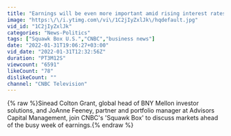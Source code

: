 ```yaml
---
title: "Earnings will be even more important amid rising interest rates, portfolio manager says"
image: "https:\/\/i.ytimg.com\/vi\/1C2jIyZxlJk\/hqdefault.jpg"
vid_id: "1C2jIyZxlJk"
categories: "News-Politics"
tags: ["Squawk Box U.S.","CNBC","business news"]
date: "2022-01-31T19:06:27+03:00"
vid_date: "2022-01-31T12:32:56Z"
duration: "PT3M12S"
viewcount: "6591"
likeCount: "78"
dislikeCount: ""
channel: "CNBC Television"
---
```

{% raw %}Sinead Colton Grant, global head of BNY Mellon investor solutions, and JoAnne Feeney, partner and portfolio manager at Advisors Capital Management, join CNBC's 'Squawk Box' to discuss markets ahead of the busy week of earnings.{% endraw %}
